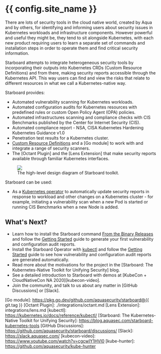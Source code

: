 # {{ config.site_name }}

There are lots of security tools in the cloud native world, created by Aqua and by others, for identifying and informing
users about security issues in Kubernetes workloads and infrastructure components. However powerful and useful they
might be, they tend to sit alongside Kubernetes, with each new product requiring users to learn a separate set of
commands and installation steps in order to operate them and find critical security information.

Starboard attempts to integrate heterogeneous security tools by incorporating their outputs into Kubernetes CRDs
(Custom Resource Definitions) and from there, making security reports accessible through the Kubernetes API. This way
users can find and view the risks that relate to different resources in what we call a Kubernetes-native way.

Starboard provides:

- Automated vulnerability scanning for Kubernetes workloads.
- Automated configuration audits for Kubernetes resources with predefined rules or custom Open Policy Agent (OPA) policies.
- Automated infrastructures scanning and compliance checks with CIS Benchmarks published by the Center for Internet Security (CIS).
- Automated compliance report - NSA, CISA Kubernetes Hardening Kubernetes Guidance v1.0
- Penetration test results for a Kubernetes cluster.
- [Custom Resource Definitions] and a [Go module] to work with and integrate a range of security scanners.
- The [Octant Plugin] and the [Lens Extension] that make security reports available through familiar Kubernetes interfaces.

<figure>
  <img src="./images/starboard-overview.png" />
  <figcaption>The high-level design diagram of Starboard toolkit.</figcaption>
</figure>

Starboard can be used:

- As a [Kubernetes operator] to automatically update security reports in response to workload and other changes on a
  Kubernetes cluster - for example, initiating a vulnerability scan when a new Pod is started or running CIS Benchmarks
  when a new Node is added.

## What's Next?

- Learn how to install the Starboard command [From the Binary Releases](./cli/installation/binary-releases.md) and
  follow the [Getting Started](./cli/getting-started.md) guide to generate your first vulnerability and configuration
  audit reports.
- Install the Starboard Operator with [kubectl](./operator/installation/kubectl.md) and follow the
  [Getting Started](./operator/getting-started.md) guide to see how vulnerability and configuration audit reports are
  generated automatically.
- Read more about the motivations for the project in the [Starboard: The Kubernetes-Native Toolkit for Unifying Security]
  blog.
- See a detailed introduction to Starboard with demos at [KubeCon + CloudNativeCon NA 2020][kubecon-video].
- Join the community, and talk to us about any matter in [GitHub Discussions] or [Slack].

[Custom Resource Definitions]: ./crds/index.md
[cli]: cli/index.md
[Kubernetes operator]: operator/index.md
[Go module]: https://pkg.go.dev/github.com/aquasecurity/starboard@{{ git.tag }}
[Octant Plugin]: ./integrations/octant.md
[Lens Extension]: integrations/lens.md
[kubectl]: https://kubernetes.io/docs/reference/kubectl/
[Starboard: The Kubernetes-Native Toolkit for Unifying Security]: https://blog.aquasec.com/starboard-kubernetes-tools
[GitHub Discussions]: https://github.com/aquasecurity/starboard/discussions/
[Slack]: https://slack.aquasec.com/
[kubecon-video]: https://www.youtube.com/watch?v=cgcwIY1HVI0
[kube-hunter]: https://github.com/aquasecurity/kube-hunter